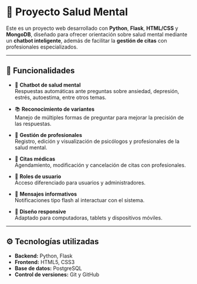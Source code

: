 # 🧠 Proyecto Salud Mental 

Este es un proyecto web desarrollado con **Python**, **Flask**, **HTML/CSS** y **MongoDB**, diseñado para ofrecer orientación sobre salud mental mediante un **chatbot inteligente**, además de facilitar la **gestión de citas** con profesionales especializados.

---

## 🧩 Funcionalidades

- 🤖 **Chatbot de salud mental**  
  Respuestas automáticas ante preguntas sobre ansiedad, depresión, estrés, autoestima, entre otros temas.

- 📚 **Reconocimiento de variantes**  
  Manejo de múltiples formas de preguntar para mejorar la precisión de las respuestas.

- 👥 **Gestión de profesionales**  
  Registro, edición y visualización de psicólogos y profesionales de la salud mental.

- 📆 **Citas médicas**  
  Agendamiento, modificación y cancelación de citas con profesionales.

- 👤 **Roles de usuario**  
  Acceso diferenciado para usuarios y administradores.

- 💬 **Mensajes informativos**  
  Notificaciones tipo flash al interactuar con el sistema.

- 📱 **Diseño responsive**  
  Adaptado para computadoras, tablets y dispositivos móviles.

---

## ⚙️ Tecnologías utilizadas

- **Backend:** Python, Flask  
- **Frontend:** HTML5, CSS3  
- **Base de datos:** PostgreSQL
- **Control de versiones:** Git y GitHub
